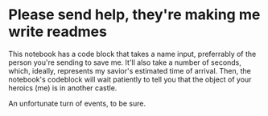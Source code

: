 # Please send help, they're making me write readmes
This notebook has a code block that takes a name input, preferrably of the person you're sending to save me.
It'll also take a number of seconds, which, ideally, represents my savior's estimated time of arrival.
Then, the notebook's codeblock will wait patiently to tell you that the object of your heroics (me) is in another castle.

An unfortunate turn of events, to be sure.
